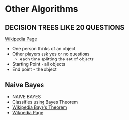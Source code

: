 # Other Algorithms

## DECISION TREES LIKE 20 QUESTIONS

[Wikipedia Page](https://en.wikipedia.org/wiki/Decision_tree)  

* One person thinks of an object  
* Other players ask yes or no questions  
  * each time splitting the set of objects  
* Starting Point - all objects  
* End point - the object  

## Naive Bayes


* NAIVE BAYES  
* Classifies using Bayes Theorem  
* [Wikipedia Baye's Theorem](https://en.wikipedia.org/wiki/Bayes%27_theorem#Statement_of_theorem)    
* [Wikpedia Page](https://en.wikipedia.org/wiki/Naive_Bayes_classifier)  